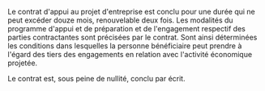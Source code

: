   
 Le contrat d'appui au projet d'entreprise est conclu pour une durée qui ne peut excéder douze mois, renouvelable deux fois. Les modalités du programme d'appui et de préparation et de l'engagement respectif des parties contractantes sont précisées par le contrat. Sont ainsi déterminées les conditions dans lesquelles la personne bénéficiaire peut prendre à l'égard des tiers des engagements en relation avec l'activité économique projetée.  

  
 Le contrat est, sous peine de nullité, conclu par écrit.  
